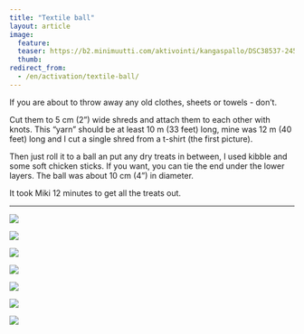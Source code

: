 ```yaml
---
title: "Textile ball"
layout: article
image:
  feature:
  teaser: https://b2.minimuutti.com/aktivointi/kangaspallo/DSC38537-245px.jpg
  thumb:
redirect_from:
  - /en/activation/textile-ball/
---
```


If you are about to throw away any old clothes, sheets or towels - don’t.

Cut them to 5 cm (2”) wide shreds and attach them to each other with knots. This “yarn” should be at least 10 m (33 feet) long, mine was 12 m (40 feet) long and I cut a single shred from a t-shirt (the first picture).

Then just roll it to a ball an put any dry treats in between, I used kibble and some soft chicken sticks. If you want, you can tie the end under the lower layers. The ball was about 10 cm (4”) in diameter.

It took Miki 12 minutes to get all the treats out.

---

![](https://b2.minimuutti.com/aktivointi/kangaspallo/DSC38431-800px.jpg)

![](https://b2.minimuutti.com/aktivointi/kangaspallo/DSC38449-800px.jpg)

![](https://b2.minimuutti.com/aktivointi/kangaspallo/DSC38460-800px.jpg)

![](https://b2.minimuutti.com/aktivointi/kangaspallo/DSC38520-800px.jpg)

![](https://b2.minimuutti.com/aktivointi/kangaspallo/DSC38537-800px.jpg)

![](https://b2.minimuutti.com/aktivointi/kangaspallo/DSC38589-800px.jpg)

![](https://b2.minimuutti.com/aktivointi/kangaspallo/DSC38443-800px.jpg)
